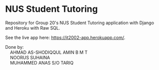 # NUS Student Tutoring

Repository for Group 20's NUS Student Tutoring application with Django and Heroku with Raw SQL.

See the live app here: https://it2002-app.herokuapp.com/.

Done by:  
&nbsp;&nbsp;&nbsp;&nbsp;AHMAD AS-SHODIQQUL AMIN B M T  
&nbsp;&nbsp;&nbsp;&nbsp;NOORUS SUHAINA  
&nbsp;&nbsp;&nbsp;&nbsp;MUHAMMED ANAS S/O TARIQ
